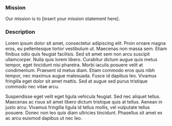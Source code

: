### Mission
Our mission is to [insert your mission statement here].

### Description
Lorem ipsum dolor sit amet, consectetur adipiscing elit. Proin ornare magna eros, eu pellentesque tortor vestibulum ut. Maecenas non massa sem. Etiam finibus odio quis feugiat facilisis. Sed sit amet sem non arcu suscipit ullamcorper. Nulla quis lorem libero. Curabitur dictum augue quis metus tempor, eget tincidunt nisi pharetra. Morbi iaculis posuere velit at condimentum. Praesent id metus diam. Etiam commodo eros quis nibh tempor, nec maximus augue malesuada. Fusce id dapibus leo. Vivamus fringilla eget dolor sit amet mattis. Sed at augue sed purus tristique commodo nec vitae arcu.

Suspendisse eget velit eget ligula vehicula feugiat. Sed nec aliquet tellus. Maecenas ac risus sit amet libero dictum tristique quis at tellus. Aenean in justo arcu. Vivamus fringilla ligula id tellus mollis, vel vulputate tellus posuere. Donec non leo quis diam ultricies tincidunt. Phasellus sit amet ex ac arcu euismod dapibus ut nec leo.